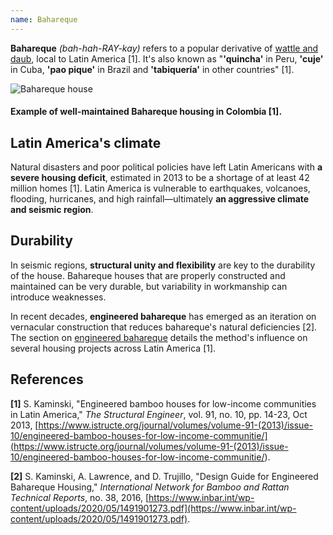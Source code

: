 ```yaml
---
name: Bahareque
---
```


**Bahareque** _(bah-hah-RAY-kay)_ refers to a popular derivative of [wattle and daub](#wattle-and-daub), local to Latin America [1]. It's also known as "**'quincha'** in Peru, **'cuje'** in Cuba, **'pao pique'** in Brazil and **'tabiquería'** in other countries" [1].

![Bahareque house](images/bahareque-house.png)

#### Example of well-maintained Bahareque housing in Colombia [1].

## Latin America's climate

Natural disasters and poor political policies have left Latin Americans with **a severe housing deficit**, estimated in 2013 to be a shortage of at least 42 million homes [1]. Latin America is vulnerable to earthquakes, volcanoes, flooding, hurricanes, and high rainfall—ultimately **an aggressive climate and seismic region**.

## Durability

In seismic regions, **structural unity and flexibility** are key to the durability of the house. Bahareque houses that are properly constructed and maintained can be very durable, but variability in workmanship can introduce weaknesses.

In recent decades, **engineered bahareque** has emerged as an iteration on vernacular construction that reduces bahareque's natural deficiencies [2]. The section on [engineered bahareque](#cement-bamboo-frame) details the method's influence on several housing projects across Latin America [1].

## References

**[1]** S. Kaminski, "Engineered bamboo houses for low-income communities in Latin America," _The Structural Engineer_, vol. 91, no. 10, pp. 14-23, Oct 2013, [https://www.istructe.org/journal/volumes/volume-91-(2013)/issue-10/engineered-bamboo-houses-for-low-income-communitie/](<https://www.istructe.org/journal/volumes/volume-91-(2013)/issue-10/engineered-bamboo-houses-for-low-income-communitie/>).

**[2]** S. Kaminski, A. Lawrence, and D. Trujillo, "Design Guide for Engineered Bahareque Housing," _International Network for Bamboo and Rattan Technical Reports_, no. 38, 2016, [https://www.inbar.int/wp-content/uploads/2020/05/1491901273.pdf](https://www.inbar.int/wp-content/uploads/2020/05/1491901273.pdf).
